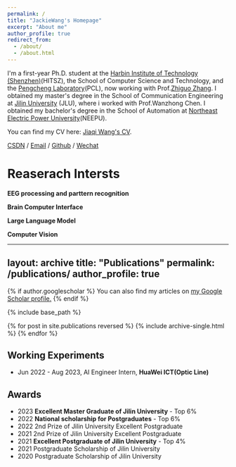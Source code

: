 ```yaml
---
permalink: /
title: "JackieWang's Homepage"
excerpt: "About me"
author_profile: true
redirect_from: 
  - /about/
  - /about.html
---
```


I'm a first-year Ph.D. student at the [Harbin Institute of Technology (Shenzhen)](https://www.hitsz.edu.cn/)(HITSZ), the School of Computer Science and Technology, and the [Pengcheng Laboratory](https://www.pcl.ac.cn/)(PCL), now working with Prof.[Zhiguo Zhang](http://faculty.hitsz.edu.cn/zgzhang). I obtained my master's degree in the School of Communication Engineering at [Jilin University](https://www.jlu.edu.cn/) (JLU), where i worked with Prof.Wanzhong Chen. I obtained my bachelor's degree in the School of Automation at [Northeast Electric Power University](http://www.neepu.edu.cn/)(NEEPU).

You can find my CV here: [Jiaqi Wang's CV](../assets/Curriculum_Vitae_CN.pdf).

[CSDN](https://blog.csdn.net/jq_98) / [Email](mailto:15567518864@163.com) / [Github](https://github.com/QiuDi233) / [Wechat](https://github.com/JackieWang9811)

Reaserach Intersts
======
**EEG processing and parttern recognition**

**Brain Computer Interface**

**Large Language Model**

**Computer Vision**


---
layout: archive
title: "Publications"
permalink: /publications/
author_profile: true
---

{% if author.googlescholar %}
  You can also find my articles on <u><a href="{{author.googlescholar}}">my Google Scholar profile</a>.</u>
{% endif %}

{% include base_path %}

{% for post in site.publications reversed %}
  {% include archive-single.html %}
{% endfor %}


Working Experiments
------
* Jun 2022 - Aug 2023, AI Engineer Intern, **HuaWei ICT(Optic Line)**

Awards
------
* 2023 **Excellent Master Graduate of Jilin University** - Top 6%
* 2022 **National scholarship for Postgraduates** - Top 6%
* 2022 2nd Prize of Jilin University Excellent Postgraduate 
* 2021 2nd Prize of Jilin University Excellent Postgraduate
* 2021 **Excellent Postgraduate of Jilin University**  - Top 4%
* 2021 Postgraduate Scholarship of Jilin University 
* 2020 Postgraduate Scholarship of Jilin University


